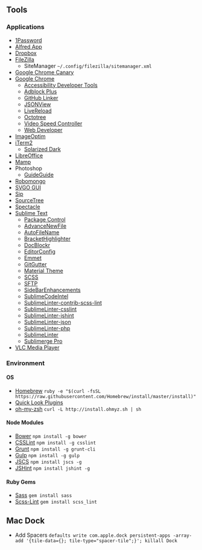## Tools

### Applications
* [1Password](https://agilebits.com/onepassword)
* [Alfred App](http://www.alfredapp.com/)
* [Dropbox](https://www.dropbox.com/)
* [FileZilla](https://filezilla-project.org/)
	* SiteManager `~/.config/filezilla/sitemanager.xml`
* [Google Chrome Canary](https://www.google.de/chrome/browser/canary.html)
* [Google Chrome](http://www.google.com/chrome/)
	* [Accessibility Developer Tools](https://chrome.google.com/webstore/detail/accessibility-developer-t/fpkknkljclfencbdbgkenhalefipecmb)
	* [Adblock Plus](https://adblockplus.org)
	* [GitHub Linker](https://chrome.google.com/webstore/detail/github-linker/jlmafbaeoofdegohdhinkhilhclaklkp)
	* [JSONView](https://chrome.google.com/webstore/detail/jsonview/chklaanhfefbnpoihckbnefhakgolnmc)
	* [LiveReload](http://livereload.com/extensions/)
	* [Octotree](https://chrome.google.com/webstore/detail/octotree/bkhaagjahfmjljalopjnoealnfndnagc)
	* [Video Speed Controller](https://chrome.google.com/webstore/detail/video-speed-controller/nffaoalbilbmmfgbnbgppjihopabppdk)
	* [Web Developer](https://chrome.google.com/webstore/detail/web-developer/bfbameneiokkgbdmiekhjnmfkcnldhhm)
* [ImageOptim](https://imageoptim.com/)
* [iTerm2](https://www.iterm2.com/)
	* [Solarized Dark](http://iterm2colorschemes.com/)
* [LibreOffice](https://de.libreoffice.org/)
* [Mamp](http://www.mamp.info/de/)
* Photoshop
	* [GuideGuide](http://guideguide.me/)
* [Robomongo](http://robomongo.org/)
* [SVGO GUI](https://github.com/svg/svgo-gui)
* [Sip](https://itunes.apple.com/us/app/sip/id507257563)
* [SourceTree](http://www.sourcetreeapp.com/)
* [Spectacle](http://spectacleapp.com/)
* [Sublime Text](http://www.sublimetext.com/)
	* [Package Control](https://packagecontrol.io/installation)
	* [AdvanceNewFile](https://packagecontrol.io/packages/AdvancedNewFile)
	* [AutoFileName](https://packagecontrol.io/packages/AutoFileName)
	* [BracketHighlighter](https://packagecontrol.io/packages/BracketHighlighter)
	* [DocBlockr](https://packagecontrol.io/packages/DocBlockr)
	* [EditorConfig](https://packagecontrol.io/packages/EditorConfig)
	* [Emmet](https://packagecontrol.io/packages/Emmet)
	* [GitGutter](https://packagecontrol.io/packages/GitGutter)
	* [Material Theme](https://packagecontrol.io/packages/Material%20Theme)
	* [SCSS](https://packagecontrol.io/packages/SCSS)
	* [SFTP](https://packagecontrol.io/packages/SFTP)
	* [SideBarEnhancements](https://packagecontrol.io/packages/SideBarEnhancements)
	* [SublimeCodeIntel](https://packagecontrol.io/packages/SublimeCodeIntel)
	* [SublimeLinter-contrib-scss-lint](https://packagecontrol.io/packages/SublimeLinter-contrib-scss-lint)
	* [SublimeLinter-csslint](https://packagecontrol.io/packages/SublimeLinter-csslint)
	* [SublimeLinter-jshint](https://packagecontrol.io/packages/SublimeLinter-jshint)
	* [SublimeLinter-json](https://packagecontrol.io/packages/SublimeLinter-json)
	* [SublimeLinter-php](https://packagecontrol.io/packages/SublimeLinter-php)
	* [SublimeLinter](https://packagecontrol.io/packages/SublimeLinter)
	* [Sublimerge Pro](https://packagecontrol.io/packages/Sublimerge%20Pro)
* [VLC Media Player](http://www.videolan.org/vlc/)

### Environment
#### OS
* [Homebrew](http://brew.sh/) `ruby -e "$(curl -fsSL https://raw.githubusercontent.com/Homebrew/install/master/install)"`
* [Quick Look Plugins](https://github.com/sindresorhus/quick-look-plugins)
* [oh-my-zsh](https://github.com/robbyrussell/oh-my-zsh) `curl -L http://install.ohmyz.sh | sh`

#### Node Modules
* [Bower](http://bower.io/) `npm install -g bower`
* [CSSLint](https://github.com/CSSLint/csslint) `npm install -g csslint`
* [Grunt](http://gruntjs.com/) `npm install -g grunt-cli`
* [Gulp](http://gulpjs.com/) `npm install -g gulp`
* [JSCS](https://github.com/jscs-dev/node-jscs) `npm install jscs -g`
* [JSHint](http://jshint.com/docs/) `npm install jshint -g`

#### Ruby Gems
* [Sass](http://sass-lang.com/) `gem install sass`
* [Scss-Lint](https://github.com/brigade/scss-lint) `gem install scss_lint`

## Mac Dock
* Add Spacers `defaults write com.apple.dock persistent-apps -array-add '{tile-data={}; tile-type="spacer-tile";}'; killall Dock`
